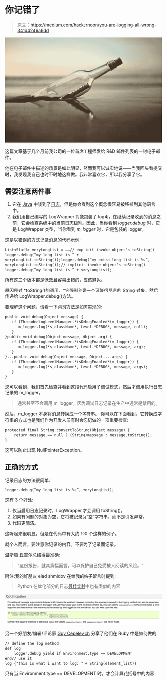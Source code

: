 # 你记错了

> 原文：<https://medium.com/hackernoon/you-are-logging-all-wrong-341d4246a6dd>

![](img/24cc676d223fb136e06616c2a7a54fd6.png)

这篇文章基于几个月前我公司的一位首席工程师发给 R&D 邮件列表的一封电子邮件。

他在电子邮件中描述的场景是如此明显，然而我可以诚实地说——当我回头看提交时，我发现我自己也时不时地这样做。我非常喜欢它，所以我分享了它。

## 需要注意两件事

1.  它在 [Java](https://hackernoon.com/tagged/java) 中谈到了[日志](https://hackernoon.com/tagged/logging)，但是你会看到这个概念很容易被移植到其他语言中。
2.  我们用自己编写的 LogWrapper 对象包装了 log4j，在继续记录收到的消息之前，它会检查系统中的当前日志级别。因此，当你看到 *logger.debug* 时，它是 LogWrapper 类型，当你看到 *m_logger* 时，它是包装的 logger。

这是以错误的方式记录消息的代码示例:

```
List<Stuff> veryLongList = ……// explicit invoke object's toString()
logger.debug(“my long list is “ + veryLongList.toString());logger.debug(“my extra long list is %s”, veryLongList.toString());// implicit invoke object's toString()
logger.debug(“my long list is “ + veryLongList);
```

所有这三个版本都是低效且容易出错的，应该避免。

原因是对 *toString()的调用。*它强制创建一个可能很昂贵的 String 对象，然后传递给 LogWrapper.debug()方法。

要理解这个问题，请看一下*调试*方法是如何实现的:

```
public void debug(Object message) {
   if (ThreadedLogLevelManager.*isDebugEnabled*(m_logger)) {
      m_logger.log(*s_className*, Level.*DEBUG*, message, null);
   }
}public void debug(Object message, Object arg) {
   if (ThreadedLogLevelManager.*isDebugEnabled*(m_logger)) {
      m_logger.log(*s_className*, Level.*DEBUG*, message, arg);
   }
}...public void debug(Object message, Object... args) {
   if (ThreadedLogLevelManager.*isDebugEnabled*(m_logger)) {
      m_logger.log(*s_className*, Level.*DEBUG*, message, args);
   }
}
```

您可以看到，我们首先检查并看到这段代码启用了调试模式，然后才调用执行日志记录的 m_logger。

> 通常甚至不会调用 m_logger，因为调试日志记录在生产中通常是禁用的。

然后，m_logger 本身将消息转换成一个字符串。
你可以在下面看到，它转换成字符串的方式也是我们作为开发人员有时会忘记做的一项重要检查:

```
protected final String convertToString(Object message) {
    return message == null ? (String)message : message.toString();
}
```

这可以防止出现 NullPointerException。

## 正确的方式

记录日志的方法很简单:

```
logger.debug(“my long list is %s”, veryLongList);
```

这有 3 个好处:

1.  仅当启用日志记录时，LogWrapper 才会调用 toString()。
2.  如果有问题的对象为空，它将被记录为“空”字符串，而不是引发异常。
3.  代码更简洁。

这听起来很明显，但是在代码中有大约 100 个这样的例子。

就个人而言，要注意你记录的内容。不要为了记录而记录。

温斯顿·丘吉尔总结得最准确:

> "这份报告，就其篇幅而言，可以保护自己免受被人阅读的风险。"

附注:我的好朋友 elad shmidov 在给我的帖子留言时提到:

> Python 在优化部分的日志[最佳实践](https://docs.python.org/2/howto/logging.html)中也有类似的内容

![](img/86fc4768dd620dfb8903d426a6ec2d64.png)

另一个好朋友/编辑/评论家 [Guy Cepelevich](https://medium.com/u/c8259072fdfa?source=post_page-----341d4246a6dd--------------------------------) 分享了他们在 Ruby 中是如何做的:

```
// define the log method
def log
    logger.debug yield if Environment.type == DEVELOPMENT
end// use it
log {"this is what i want to log: " + String(element_list)}
```

只有当 Environment.type == DEVELOPMENT 时，才会计算花括号中的内容